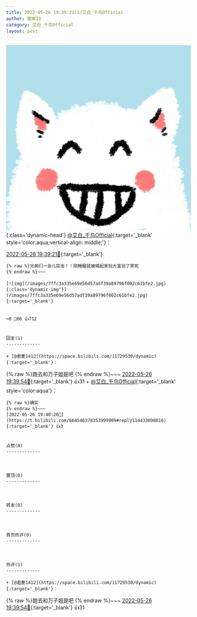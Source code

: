 ```yaml
---
title: 2022-05-26 19:39:21(1)艾白_千鸟Official
author: 御坂IO
category: 艾白_千鸟Official
layout: post
---
```


![img](/images/9ae8b9445fd0665cc014d9080156a45271be73c6.jpg){:class='dynamic-head'}
[@艾白_千鸟Official](https://space.bilibili.com/334537711/dynamic){:target='_blank' style='color:aqua;vertical-align: middle;'}：

[2022-05-26 19:39:21🔗](https://t.bilibili.com/664546378353999909){:target='_blank'}

~~~
{% raw %}兄弟们一会儿突击！！刚睡醒就被喊起来玩大富翁了笑死
{% endraw %}~~~

[![img](/images/7ffc3a335e69e56d57adf39a89796f002c61bfe2.jpg){:class='dynamic-img'}](/images/7ffc3a335e69e56d57adf39a89796f002c61bfe2.jpg){:target='_blank'}


↪️0 💬66 👍712


回复(1)
-------------

+ [@君墨1412](https://space.bilibili.com/11729530/dynamic){:target='_blank'}：
~~~
{% raw %}跑去和万子姐是吧
{% endraw %}~~~
[2022-05-26 19:39:54🔗](https://t.bilibili.com/664546378353999909#reply114433035280){:target='_blank'} 👍31
    + [@艾白_千鸟Official](https://space.bilibili.com/334537711/dynamic){:target='_blank' style='color:aqua'}：
~~~
{% raw %}确实
{% endraw %}~~~
[2022-05-26 19:40:26🔗](https://t.bilibili.com/664546378353999909#reply114433098816){:target='_blank'} 👍3


点赞(0)
-------------



置顶(0)
-------------



转发(0)
-------------



首页热评(0)
-------------



热评(1)
-------------

+ [@君墨1412](https://space.bilibili.com/11729530/dynamic){:target='_blank'}：
~~~
{% raw %}跑去和万子姐是吧
{% endraw %}~~~
[2022-05-26 19:39:54🔗](https://t.bilibili.com/664546378353999909#reply114433035280){:target='_blank'} 👍31


